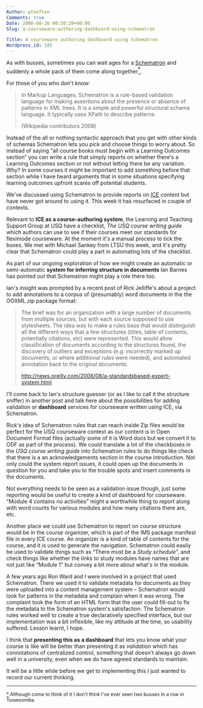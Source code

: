 ```yaml
---
Author: ptsefton
Comments: true
Date: 2008-08-26 00:58:29+00:00
Slug: a-courseware-authoring-dashboard-using-schematron

Title: A courseware authoring dashboard using Schematron
Wordpress_id: 185
---
```


<div>

<div class="page-toc">

</div>

<div>

As with busses, sometimes you can wait ages for a
[Schematron](http://en.wikipedia.org/wiki/Schematron) and suddenly a
whole pack of them come along together[<span
style="vertical-align: super;"><span
class="footnote">\*</span></span>](#ftn0).

For those of you who don't know:

> In Markup Languages, Schematron is a rule-based validation language
> for making assertions about the presence or absence of patterns in XML
> trees. It is a simple and powerful structural schema language. It
> typically uses XPath to describe patterns.
>
> (Wikipedia contributors 2008)<span class="spCh spChx2060">⁠</span>

Instead of the all or nothing syntactic approach that you get with other
kinds of schemas Schematron lets you pick and choose things to worry
about. So instead of saying <span class="spCh spChx201c">“</span>all
course books must begin with a Learning Outcomes section<span
class="spCh spChx201d">”</span> you can write a rule that simply reports
on whether there's a Learning Outcomes section or not without letting
there be any variation. Why? In some courses it might be important to
add something before that section while I have heard arguments that in
some situations specifying learning outcomes upfront scares off
potential students.

We've discussed using Schematron to provide reports on
[ICE](http://ice.usq.edu.au/) content but have never got around to using
it. This week it has resurfaced in couple of contexts.

Relevant to **ICE as a course-authoring system**, the Learning and
Teaching Support Group at USQ have a checklist, *The USQ course writing
guide*<span style="font-style:normal; "><span class="T3"> which authors
can use to see if their courses meet our standards for fleximode
courseware. At the moment it's a manual process to tick the boxes. We
met with Michael Sankey from LTSU this week, and it's pretty clear that
Schematron could play a part in automating lots of the
checklist.</span></span>

<span style="font-style:normal; "><span class="T3">As part of our
ongoing exploration of how we might create an automatic or
semi-automatic </span></span>**<span>system for inferring structure in
documents</span>**<span style="font-style:normal; "><span class="T3">
Ian Barnes has pointed out that Schematron might play a role there too.
</span></span>

Ian's insight was <span style="font-style:normal; "><span
class="T3">prompted by a recent post of Rick Jelliffe's about a project
to add annotations to a corpus of (presumably) word documents in the the
OOXML zip package format:</span></span>

> The brief was for an organization with a large number of documents
> from multiple sources, but with each source supposed to use
> stylesheets. The idea was to make a rules base that would distinguish
> all the different ways that a few structures (titles, table of
> contents, potentially citations, etc) were represented. This would
> allow classification of documents according to the structures found,
> the discovery of outliers and exceptions (e.g. incorrectly marked up
> documents, or where additional rules were needed), and automated
> annotation back to the original documents.
>
> <http://news.oreilly.com/2008/08/a-standardsbased-expert-system.html>

I'll come back to Ian's structure guesser (or as I like to call it the
structure sniffer) in another post and talk here about the possibilities
for adding validation or **dashboard** services for courseware written
using ICE, via Schematron.

Rick's idea of Schematron rules that can reach inside Zip files would be
perfect for the USQ courseware context as our content is in Open
Document Format files (actually some of it is Word docs but we convert
it to ODF as part of the process). We could translate a lot of the
checkboxes in the *USQ course writing guide* into Schematron rules to do
things like check that there is a an acknowledgements section in the
course introduction. Not only could the system report issues, it could
open up the documents in question for you and take you to the trouble
spots and insert comments in the documents.

Not everything needs to be seen as a validation issue though, just some
reporting would be useful to create a kind of dashboard for courseware.
<span class="spCh spChx201c">“</span>Module 4 contains no
activities<span class="spCh spChx201d">”</span> might a worthwhile thing
to report along with word counts for various modules and how many
citations there are, etc.

Another place we could use Schematron to report on course structure
would be in the course organizer, which is part of the IMS package
manifest file in every ICE course. An organizer is a kind of table of
contents for the course, and it is used to generate the navigation.
Schematron could easily be used to validate things such as <span
class="spCh spChx201c">“</span>There must be a *Study schedule*<span
class="spCh spChx201d">”</span>, and check things like whether the links
to study modules have names that are not just like <span
class="spCh spChx201c">“</span>Module 1<span
class="spCh spChx201d">”</span> but convey a bit more about what's in
the module.

A few years ago Ron Ward and I were involved in a project that used
Schematron. There we used it to validate metadata for documents as they
were uploaded into a content management system <span
class="spCh spChx2013">–</span> Schematron would look for patterns in
the metadata and complain when it was wrong. The complaint took the form
of an HTML form that the user could fill-out to fix the metadata to the
Schematron system's satisfaction. The Schematron rules worked well to
create a true declaratively specified interface, but our implementation
was a bit inflexible, like my attitude at the time, so usability
suffered. Lesson learnt, I hope.

I think that **presenting this as a dashboard** that lets you know what
your course is like will be better than presenting it as *validation*
which has connotations of centralized control, something that doesn't
always go down well in a university, even when we do have agreed
standards to maintain.

It will be a little while before we get to implementing this I just
wanted to record our current thinking.

------------------------------------------------------------------------

<div style="font-size: .9em;">

<span class="footnote"></span>
[\*](#ftn0-text) Although come to think of it I don't think I've ever
seen two busses in a row in Toowoomba.

</span>

</div>

</div>

</div>
